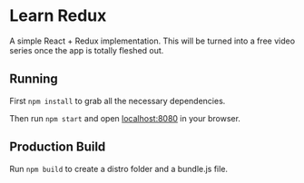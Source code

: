 # Learn Redux

A simple React + Redux implementation. This will be turned into a free video series once the app is totally fleshed out.

## Running

First `npm install` to grab all the necessary dependencies. 

Then run `npm start` and open <localhost:8080> in your browser.

## Production Build

Run `npm build` to create a distro folder and a bundle.js file.
